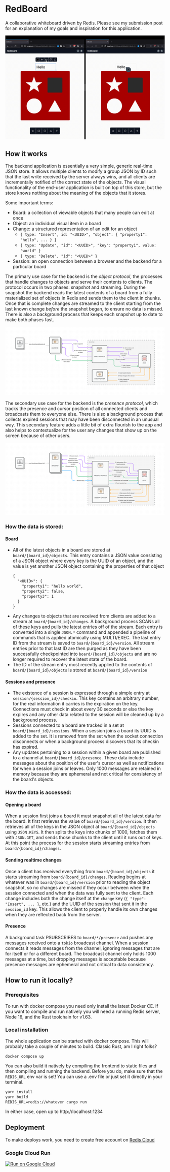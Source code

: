 # RedBoard

A collaborative whiteboard driven by Redis. Please see my submission post for an explanation of
my goals and inspiration for this application.

![Very short demo of application behavior](docs/demo.gif)

## How it works

The backend application is essentially a very simple, generic real-time JSON store. It allows
multiple clients to modify a group JSON by ID such that the last write received by the server always
wins, and all clients are incrementally notified of the correct state of the objects. The visual
functionality of the end-user application is built on top of this store, but the store knows nothing
about the meaning of the objects that it stores.

Some important terms:

- Board: a collection of viewable objects that many people can edit at once
- Object: an individual visual item in a board
- Change: a structured representation of an edit for an object
  - `{ type: "Insert", id: "<UUID>", "object": { "property1": "hello", ... } }`
  - `{ type: "Update", "id": "<UUID>", "key": "property1", value: "world" }`
  - `{ type: "Delete", "id": "<UUID>" }`
- Session: an open connection between a browser and the backend for a particular board

The primary use case for the backend is the _object protocol_, the processes that handle changes to
objects and serve their contents to clients. The protocol occurs in two phases: snapshot and
streaming. During the snapshot the backend reads the latest contents of a board from a fully
materialized set of objects in Redis and sends them to the client in chunks. Once that is complete
changes are streamed to the client starting from the last known change _before_ the snapshot began,
to ensure no data is missed. There is also a background process that keeps each snapshot up to date
to make both phases fast.

![object protocol diagram](docs/object_protocol.png)

The secondary use case for the backend is the _presence protocol_, which tracks the presence and
cursor position of all connected clients and broadcasts them to everyone else. There is also a
background process that collects expired sessions that may have been disconnected in an unusual way.
This secondary feature adds a little bit of extra flourish to the app and also helps to
contextualize for the user any changes that show up on the screen because of other users.

![presence protocol diagram](docs/presence_protocol.png)

### How the data is stored:

#### Board

- All of the latest objects in a board are stored at `board/{board_id}/objects`. This entry
  contains a JSON value consisting of a JSON object where every key is the UUID of an object, and
  the value is yet another JSON object containing the properties of that object
  ```
  {
    "<UUID>": {
      "property1": "hello world",
      "property2": false,
      "property3": 1
    }
  }
  ```
- Any changes to objects that are received from clients are added to a stream at
  `board/{board_id}/changes`. A background process SCANs all of these keys and pulls the latest
  entries off of the stream. Each entry is converted into a single `JSON.*` command and appended
  a pipeline of commands that is applied atomically using MULTI/EXEC. The last entry ID from the
  stream is saved to `board/{board_id}/version`. All stream entries prior to that last ID are then
  purged as they have been successfully checkpointed into `board/{board_id}/objects` and are no
  longer required to recover the latest state of the board.
- The ID of the stream entry most recently applied to the contents of `board/{board_id}/objects`
  is stored at `board/{board_id}/version`

#### Sessions and presence

- The existence of a session is expressed through a simple entry at
  `session/{session_id}/checkin`. This key contains an arbitrary number, for the real information
  it carries is the expiration on the key. Connections must check in about every 30 seconds or
  else the key expires and any other data related to the session will be cleaned up by a
  background process.
- Sessions connected to a board are tracked in a set at `board/{board_id}/sessions`. When a
  session joins a board its UUID is added to the set. It is removed from the set when the socket
  connection disconnects or when a background process discovers that its checkin has expired.
- Any updates pertaining to a session within a given board are published to a channel at
  `board/{board_id}/presence`. These data include messages about the position of the user's cursor
  as well as notifications for when a session joins or leaves. Only 1000 messages are retained in
  memory because they are ephemeral and not critical for consistency of the board's objects.

### How the data is accessed:

#### Opening a board

When a session first joins a board it must snapshot all of the latest data for the board. It first
retrieves the value of `board/{board_id}/version`. It then retrieves all of the keys in the JSON
object at `board/{board_id}/objects` using `JSON.KEYS`. It then splits the keys into chunks of 1000,
fetches them with `JSON.GET`, and sends those chunks to the client until it runs out of keys.
At this point the process for the session starts streaming entries from `board/{board_id}/changes`.

#### Sending realtime changes

Once a client has received everything from `board/{board_id}/objects` it starts streaming from
`board/{board_id}/changes`. Reading begins at whatever was in `board/{board_id}/version` prior to
reading the object snapshot, so no changes are missed if they occur between when the session
connected and when the data was fully sent to the client. Each change includes both the change
itself at the `change` key (`{ "type": "Insert", ... }`, etc.) and the UUID of the session that sent
it in the `session_id` key. This allows the client to properly handle its own changes when they are
reflected back from the server.

#### Presence

A background task PSUBSCRIBES to `board/*/presence` and pushes any messages received onto a `tokio`
broadcast channel. When a session connects it reads messages from the channel, ignoring
messages that are for itself or for a different board. The broadcast channel only holds 1000
messages at a time, but dropping messages is acceptable because presence messages are ephemeral and
not critical to data consistency.

## How to run it locally?

### Prerequisites

To run with docker compose you need only install the latest Docker CE. If you want to compile and
run natively you will need a running Redis server, Node 16, and the Rust toolchain for v1.63.

### Local installation

The whole application can be started with docker compose. This will probably take a couple of
minutes to build. Classic Rust, am I right folks?

```
docker compose up
```

You can also build it natively by compiling the frontend to static files and then compiling and
running the backend. Before you do, make sure that the `REDIS_URL` env var is set! You can use a
.env file or just set it directly in your terminal.

```
yarn install
yarn build
REDIS_URL=redis://whatever cargo run
```

In either case, open up to http://localhost:1234

## Deployment

To make deploys work, you need to create free account on [Redis Cloud](https://redis.info/try-free-dev-to)

### Google Cloud Run

[![Run on Google
Cloud](https://deploy.cloud.run/button.svg)](https://deploy.cloud.run/?git_repo=https://github.com/lukewestby/redboard.git)
